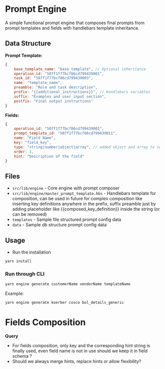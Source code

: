 # Prompt Engine

A simple functional prompt engine that composes final prompts from prompt templates and fields with handlebars template inheritance.


## Data Structure

**Prompt Template:**
```javascript
{
    base_template_name: "base_template", // Optional inheritance
    operation_id: "507f1f77bcf86cd799439001",
    task_id: "507f1f77bcf86cd799439003",
    name: "template_name",
    preamble: "Role and task description",
    prefix: "{{additional_instructions}}", // Handlebars variables
    suffix: "Examples and user input section",
    postfix: "Final output instructions"
}
```

**Fields:**
```javascript
{
    operation_id: "507f1f77bcf86cd799439001",
    prompt_template_id: "507f1f77bcf86cd799439011",
    name: "Field Name",
    key: "field_key",
    type: "string|number|object|array", // added object and array to support nested structure
    order: 1,
    hint: "Description of the field"
}
```

## Files

- `src/lib/engine` - Core engine with prompt composer
- `src/lib/engine/master_prompt_template.hbs` - Handlebars template for composition, can be used in future for complex composition like inserting key definitions anywhere in the prefix, suffix preamble just by adding placeholder like {{composed_key_definition}} inside the string
(or can be removed)
- `templates` - Sample file structured prompt config data
-  `data` - Sample db structure prompt config data

## Usage

- Run the installation
```bash
yarn install
```

### Run through CLI
```bash
yarn engine generate customerName vendorName templateName
```

Example: 
```bash
yarn engine generate koerber cosco bol_details_generic
```

# Fields Composition
**Query**
- For fields composition, only key and the corresponding hint string is finally used, even field name is not in use should we keep it in field schema ?
- Should we always merge hints, replace hints or allow flexibility?